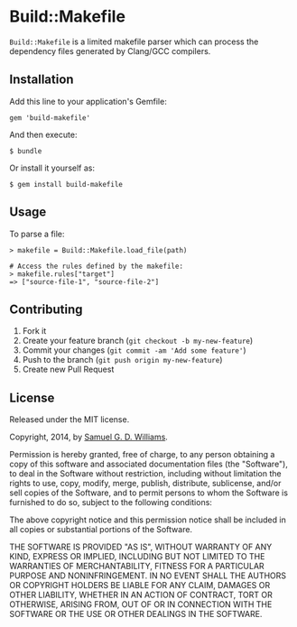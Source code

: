 # Build::Makefile

`Build::Makefile` is a limited makefile parser which can process the dependency files generated by Clang/GCC compilers.

## Installation

Add this line to your application's Gemfile:

    gem 'build-makefile'

And then execute:

    $ bundle

Or install it yourself as:

    $ gem install build-makefile

## Usage

To parse a file:

	> makefile = Build::Makefile.load_file(path)
	
	# Access the rules defined by the makefile:
	> makefile.rules["target"] 
	=> ["source-file-1", "source-file-2"]

## Contributing

1. Fork it
2. Create your feature branch (`git checkout -b my-new-feature`)
3. Commit your changes (`git commit -am 'Add some feature'`)
4. Push to the branch (`git push origin my-new-feature`)
5. Create new Pull Request

## License

Released under the MIT license.

Copyright, 2014, by [Samuel G. D. Williams](http://www.codeotaku.com/samuel-williams).

Permission is hereby granted, free of charge, to any person obtaining a copy
of this software and associated documentation files (the "Software"), to deal
in the Software without restriction, including without limitation the rights
to use, copy, modify, merge, publish, distribute, sublicense, and/or sell
copies of the Software, and to permit persons to whom the Software is
furnished to do so, subject to the following conditions:

The above copyright notice and this permission notice shall be included in
all copies or substantial portions of the Software.

THE SOFTWARE IS PROVIDED "AS IS", WITHOUT WARRANTY OF ANY KIND, EXPRESS OR
IMPLIED, INCLUDING BUT NOT LIMITED TO THE WARRANTIES OF MERCHANTABILITY,
FITNESS FOR A PARTICULAR PURPOSE AND NONINFRINGEMENT. IN NO EVENT SHALL THE
AUTHORS OR COPYRIGHT HOLDERS BE LIABLE FOR ANY CLAIM, DAMAGES OR OTHER
LIABILITY, WHETHER IN AN ACTION OF CONTRACT, TORT OR OTHERWISE, ARISING FROM,
OUT OF OR IN CONNECTION WITH THE SOFTWARE OR THE USE OR OTHER DEALINGS IN
THE SOFTWARE.
